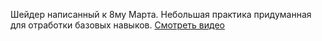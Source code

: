 Шейдер написанный к 8му Марта. Небольшая практика придуманная для отработки базовых навыков.
[Смотреть видео](https://youtu.be/Tx31R0u86ZA)
